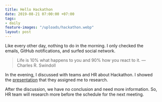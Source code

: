 ```yaml
---
title: Hello Hackathon
date: 2019-08-21 07:00:00 +07:00
tags:
- daily
feature-images: "/uploads/hackathon.webp"
layout: post
---
```


Like every other day, nothing to do in the morning. 
I only checked the emails, GitHub notifications, and surfed social network.

> Life is 10% what happens to you and 90% how you react to it. ― Charles R. Swindoll

In the evening, I discussed with teams and HR about Hackathon. 
I showed the [presentation](https://docs.google.com/presentation/d/1EyEEpHazr-GofrKt1GSXV3bwQmhJYyFq5VDYKrqWM1E) that they assigned me to research.

After the discussion, we have no conclusion and need more information. 
So, HR team will research more before the schedule for the next meeting.
